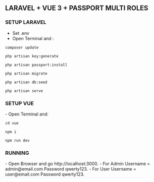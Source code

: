 
## LARAVEL + VUE 3 + PASSPORT MULTI ROLES

<h3> SETUP LARAVEL </h3>

- Set .env
- Open Terminal and :

```
composer update
```

```
php artisan key:generate
```

```
php artisan passport:install
```

```
php artisan migrate
```

```
php artisan db:seed
```

```
php artisan serve
```
<h3> SETUP VUE </h3>
- Open Terminal and:

```
cd vue
```

```
npm i
```

```
npm run dev
```
<h3> RUNNING </h3>
- Open Browser and go http://localhost:3000.
- For Admin Username = admin@email.com Password qwerty123.
- For User Username = user@email.com Password qwerty123.
